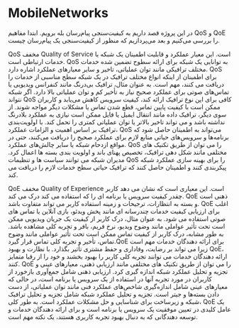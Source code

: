 # MobileNetworks
در این پروژه قصد داریم به کیفیت‌سنجی پیام‌رسان بله برویم. ابتدا مفاهیم QoS و QoE را بررسی می‌کنیم و بعد می‌پردازیم که منظور از کیفیت‌سنجی یک پیام‌رسان چیست.

QoS مخفف Quality of Service است. این معیار عملکرد و قابلیت اطمینان یک شبکه یا خدمات ارتباطی است. QoS به توانایی یک شبکه برای ارائه سطوح تضمین شده خدمات مختلف ترافیکی مانند توان عملیاتی، تاخیر و سایر معیارهای عملکرد اشاره دارد.
QoS برای اطمینان از اینکه انواع مختلف ترافیک در یک شبکه سطح مناسبی از خدمات را دریافت می کنند، مهم است. به عنوان مثال، ترافیک بی‌درنگ مانند کنفرانس ویدیویی یا تماس‌های صوتی برای عملکرد صحیح نیاز به تأخیر کم و توان عملیاتی بالا دارد. اگر شبکه نتواند QoS کافی برای این نوع ترافیک ارائه کند، کیفیت سرویس کاهش می‌یابد و کاربران ممکن است با کیفیت پایین تماس، قطع شدن تماس یا مشکلات دیگر مواجه شوند. از سوی دیگر، ترافیک داده مانند انتقال ایمیل یا فایل ممکن است نیازی به عملکرد بلادرنگ نداشته باشد و می تواند تاخیر بالاتر یا توان عملیاتی کمتری را تحمل کند. با اولویت‌بندی ترافیک بر اساس اهمیت و الزامات عملکرد، QoS می‌تواند به اطمینان حاصل شود که برنامه‌ها و سرویس‌های حیاتی منابع لازم برای عملکرد صحیح را دریافت می‌کنند، حتی در مواقع ازدحام شبکه یا سایر چالش‌های عملکرد. QoS را می توان از طریق تکنیک های مختلفی مانند شکل دهی ترافیک، تخصیص پهنای باند و اولویت بندی بسته ها اعمال کرد. مدیران شبکه می توانند سیاست ها و تنظیمات QoS را برای بهینه سازی عملکرد شبکه پیکربندی کنند و اطمینان حاصل کنند که ترافیک حیاتی سطح خدمات لازم را دریافت می کند.

QoE مخفف Quality of Experience است. این معیاری است که نشان می دهد کاربر چقدر کیفیت سرویس یا برنامه ای را که استفاده می کند درک می کند. QoE ذهنی است و بسته به انتظارات، ترجیحات و زمینه استفاده کاربر می تواند متفاوت باشد.
QoE اغلب برای ارزیابی کیفیت خدمات چندرسانه ای مانند پخش ویدئو، بازی آنلاین یا تماس های صوتی استفاده می شود. به عنوان مثال، درک کاربر از کیفیت یک جریان ویدیویی ممکن است تحت تأثیر عواملی مانند وضوح ویدیو، نرخ فریم، بافر و تجربه کلی مشاهده باشد. به طور مشابه، درک کاربر از کیفیت تماس ممکن است تحت تأثیر عواملی مانند وضوح تماس، تأخیر و تجربه کلی تماس قرار گیرد.QoE برای ارائه دهندگان خدمات مهم است زیرا می تواند بر رضایت، وفاداری و حفظ مشتری تأثیر بگذارد. با نظارت و بهبود QoE، ارائه دهندگان خدمات می توانند تجربه کلی کاربر را بهبود بخشند و خود را از رقبا متمایز کنند.
QoE را می توان از طریق تکنیک های مختلفی مانند ارزیابی ذهنی، معیارهای عینی و تجزیه و تحلیل عملکرد شبکه اندازه گیری کرد. ارزیابی ذهنی شامل جمع‌آوری بازخورد از کاربران در مورد تجربه آنها در استفاده از یک سرویس یا برنامه است، در حالی که معیارهای عینی شامل اندازه‌گیری شاخص‌های عملکرد فنی مانند توان عملیاتی، از دست دادن بسته‌ها و جیتر است. تجزیه و تحلیل عملکرد شبکه شامل تجزیه و تحلیل ترافیک شبکه و زیرساخت برای شناسایی و حل مشکلات عملکرد است.
به طور کلی، QoE یک عامل کلیدی در تعیین موفقیت یک سرویس یا برنامه است و برای ارائه دهندگان خدمات و توسعه دهندگانی که به دنبال بهبود تجربه کاربری هستند، یک نکته مهم است.
